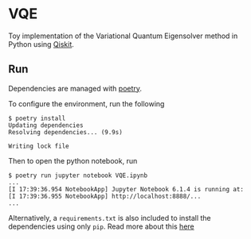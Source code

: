 # VQE

Toy implementation of the Variational Quantum Eigensolver method in Python using
[Qiskit](https://qiskit.org/).

## Run

Dependencies are managed with [poetry](https://python-poetry.org/).

To configure the environment, run the following

```shell
$ poetry install
Updating dependencies
Resolving dependencies... (9.9s)

Writing lock file
```

Then to open the python notebook, run

```shell
$ poetry run jupyter notebook VQE.ipynb
...
[I 17:39:36.954 NotebookApp] Jupyter Notebook 6.1.4 is running at:
[I 17:39:36.955 NotebookApp] http://localhost:8888/...
...
```

Alternatively, a `requirements.txt` is also included to install the
dependencies using only `pip`. Read more about this [here](https://pip.pypa.io/en/stable/reference/pip_install/)

